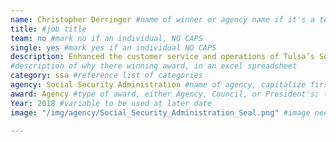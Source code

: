 ```yaml
---
name: Christopher Derringer #name of winner or agency name if it's a team
title: #job title
team: no #mark no if an individual, NO CAPS
single: yes #mark yes if an individual NO CAPS
description: Enhanced the customer service and operations of Tulsa’s Social Security office. Christopher’s commitment to improving online self-help service resulted in a substantial increase in new online My Social Security Accounts, saving 130 Social Security customers from office revisits in the fourth quarter of 2018.
#description of why there winning award, in an excel spreadsheet
category: ssa #reference list of categories
agency: Social Security Administration #name of agency, capitalize first letter of each name
award: Agency #type of award, either Agency, Council, or President's; this is case sensitive so make sure to match the options listed exactly. This section generates the format of the card
Year: 2018 #variable to be used at later date
image: "/img/agency/Social_Security_Administration_Seal.png" #image needed for Team award (agency seal) and President's award (headshot); leave empty if and individual Agency award

---
```

